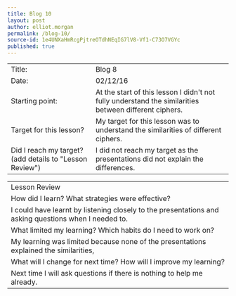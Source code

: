 ```yaml
---
title: Blog 10
layout: post
author: elliot.morgan
permalink: /blog-10/
source-id: 1e4UNXaHmRcgPjtreOTdhNEqIG7lV8-Vf1-C73O7VGYc
published: true
---
```

<table>
  <tr>
    <td>Title:</td>
    <td>Blog 8</td>
  </tr>
  <tr>
    <td>Date:</td>
    <td>02/12/16</td>
  </tr>
  <tr>
    <td>Starting point:</td>
    <td>At the start of this lesson I didn't not fully understand the similarities between different ciphers.</td>
  </tr>
  <tr>
    <td>Target for this lesson?</td>
    <td>My target for this lesson was to understand the similarities of different ciphers.</td>
  </tr>
  <tr>
    <td>Did I reach my target? 
(add details to "Lesson Review")</td>
    <td>I did not reach my target as the presentations did not explain the differences.</td>
  </tr>
</table>


<table>
  <tr>
    <td>Lesson Review</td>
  </tr>
  <tr>
    <td>How did I learn? What strategies were effective? </td>
  </tr>
  <tr>
    <td>I could have learnt by listening closely to the presentations and asking questions when I needed to.</td>
  </tr>
  <tr>
    <td>What limited my learning? Which habits do I need to work on? </td>
  </tr>
  <tr>
    <td>My learning was limited because none of the presentations explained the similarities,</td>
  </tr>
  <tr>
    <td>What will I change for next time? How will I improve my learning?</td>
  </tr>
  <tr>
    <td>Next time I will ask questions if there is nothing to help me already.</td>
  </tr>
</table>


